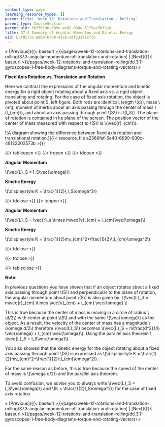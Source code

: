 ```yaml
---
content_type: page
learning_resource_types: []
parent_title: 'Week 12: Rotations and Translation - Rolling'
parent_type: CourseSection
parent_uid: fbf76190-d89e-eed2-930e-51f9ac3bf2a6
title: 37.4 Summary of Angular Momentum and Kinetic Energy
uid: b3f85755-e9b8-b768-41cb-cdf53171cfc6
---
```


« [Previous]({{< baseurl >}}/pages/week-12-rotations-and-translation-rolling/37.3-angular-momentum-of-translation-and-rotation) | [Next]({{< baseurl >}}/pages/week-12-rotations-and-translation-rolling/dd.3.1-gyroscopes-1-free-body-diagrams-torque-and-rotating-vectors) »

**Fixed Axis Rotation vs. Translation and Rotation**

Here we contrast the expressions of the angular momentum and kinetic energy for a rigid object rotating about a fixed axis vs. a rigid object translating and rotating. For the case of fixed axis rotation, the object is pivoted about point S, left figure. Both rods are identical, length \\(d\\), mass \\(m\\), moment of inertia about an axis passing through the center of mass \\(I\_{cm}\\), and about an axis passing through point \\(S\\) is \\(I\_S\\). The plane of rotation is contained in he plane of the screen. The position vector of the center of mass measured with respect to \\(S\\) is \\(\\vec{r}\_{cm}\\).

![A diagram showing the difference between fixed axis rotation and translational rotation.]({{< resource_file a2566fef-5a40-6990-630c-48f22203573b >}})

{{< tableopen >}}
{{< tropen >}}
{{< tdopen >}}


**Angular Momentum**

\\(\\vec{L}\_S = I\_S\\vec{\\omega}\\)

**Kinetic Energy**

\\(\\displaystyle K = \\frac{1}{2}\\;I\_S\\omega^2\\)


{{< tdclose >}}
{{< tdopen >}}


**Angular Momentum**

\\(\\vec{L}\_S = \\vec{r}\_s \\times m\\vec{v}\_{cm} + I\_{cm}\\vec{\\omega}\\)

**Kinetic Energy**

\\(\\displaystyle K = \\frac{1}{2}mv\_{cm}^2+\\frac{1}{2}\\;I\_{cm}\\omega^2\\)


{{< tdclose >}}

{{< trclose >}}

{{< tableclose >}}

**Note:**

In previous questions you have shown that if an object rotates about a fixed axis passing through point \\(S\\) and perpendicular to the plane of rotation, the angular momentum about point \\(S\\) is also given by: \\(\\vec{L}\_S = m\\vec{r}\_{cm} \\times \\vec{v}\_{cm} + I\_{cm} \\vec{\\omega} \\)

This is true because the center of mass is moving in a circle of radius \\(d/2\\) with center at point \\(S\\) and with the same \\(\\vec{\\omega}\\) as the object. As a result, the velocity of the center of mass has a magnitude \\(\\omega d/2\\) therefore \\(\\vec{L}\_S\\) becomes \\(\\vec{L}\_S = m\\frac{d^2}{4} \\vec{\\omega} + I\_{cm} \\vec{\\omega}\\). Using the parallel axis theorem \\(\\vec{L}\_S = I\_S\\vec{\\omega}\\).

You also showed that the kinetic energy for the object rotating about a fixed axis passing through point \\(S\\) is expressed as \\(\\displaystyle K = \\frac{1}{2}mv\_{cm}^2+\\frac{1}{2}\\;I\_{cm}\\omega^2\\).

For the same reason as before, this is true because the speed of the center of mass is \\(\\omega d/2\\) and the parallel axis theorem.

To avoid confusion, we advise you to always write \\(\\vec{L}\_S = I\_S\\vec{\\omega}\\) and \\(K = \\frac{1}{2}I\_S\\omega^2\\) for the case of fixed axis rotation.

« [Previous]({{< baseurl >}}/pages/week-12-rotations-and-translation-rolling/37.3-angular-momentum-of-translation-and-rotation) | [Next]({{< baseurl >}}/pages/week-12-rotations-and-translation-rolling/dd.3.1-gyroscopes-1-free-body-diagrams-torque-and-rotating-vectors) »